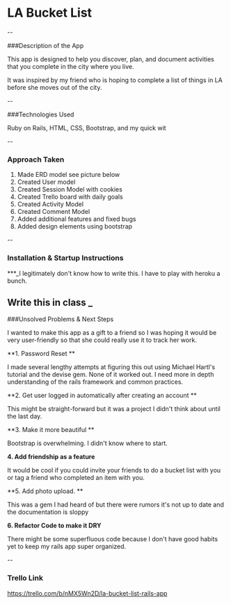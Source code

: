 # LA Bucket List
--

###Description of the App


This app is designed to help you discover, plan, and document activities that you complete in the city where you live. 

It was inspired by my friend who is hoping to complete a list of things in LA before she moves out of the city. 

--

###Technologies Used

<p> Ruby on Rails, HTML, CSS, Bootstrap, and my quick wit</p>
--

### Approach Taken

1. Made ERD model 
see picture below
2. Created User model 
3. Created Session Model with cookies
4. Created Trello board with daily goals 
5. Created Activity Model
6. Created Comment Model 
7. Added additional features and fixed bugs
8. Added design elements using bootstrap


--
### Installation & Startup Instructions
***_I legitimately don't know how to write this. I have to play with heroku a bunch. 

Write this in class
_
--
###Unsolved Problems & Next Steps

I wanted to make this app as a gift to a friend so I was hoping it would be very user-friendly so that she could really use it to track her work. 

**1. Password Reset **

I made several lengthy attempts at figuring this out using Michael Hartl's tutorial and the devise gem. None of it worked out. I need more in depth understanding of the rails framework and common practices. 


**2. Get user logged in automatically after creating an account **

This might be straight-forward but it was a project I didn't think about until the last day. 

**3.  Make it more beautiful **

Bootstrap is overwhelming. I didn't know where to start. 

**4. Add friendship as a feature**

It would be cool if you could invite your friends to do a bucket list with you or tag a friend who completed an item with you. 

**5. Add photo upload. **

This was a gem I had heard of but there were rumors it's not up to date and the documentation is sloppy

**6. Refactor Code to make it DRY**


There might be some superfluous code because I don't have good habits yet to keep my rails app super organized. 



--
### Trello Link

https://trello.com/b/nMX5Wn2D/la-bucket-list-rails-app
